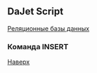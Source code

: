 ## DaJet Script

[Реляционные базы данных](https://github.com/zhichkin/dajet/tree/main/doc/dajet-script/databases/README.md)

### Команда INSERT



[Наверх](#команда-insert)